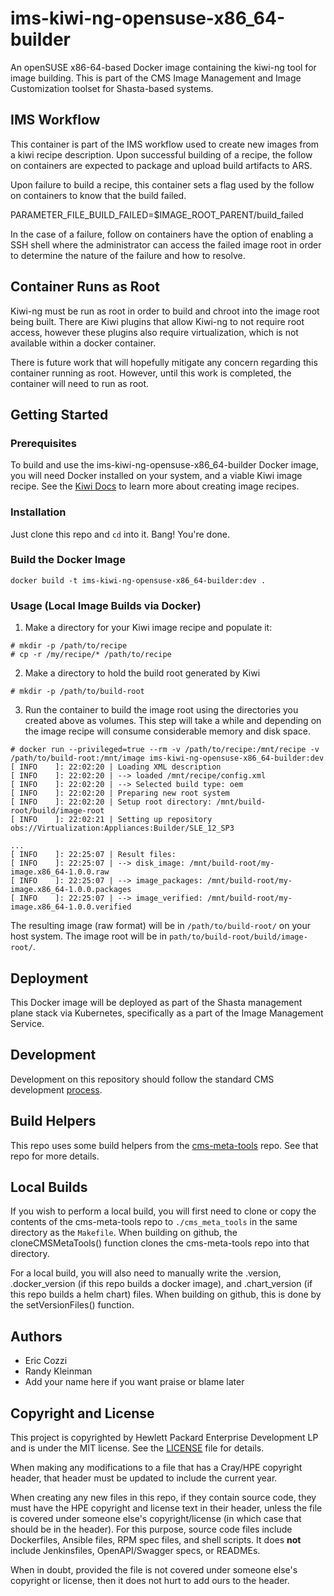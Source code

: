 # ims-kiwi-ng-opensuse-x86_64-builder
An openSUSE x86-64-based Docker image containing the kiwi-ng tool for image 
building. This is part of the CMS Image Management and Image Customization
toolset for Shasta-based systems.

## IMS Workflow

This container is part of the IMS workflow used to create new images from a kiwi
recipe description. Upon successful building of a recipe, the follow on containers
are expected to package and upload build artifacts to ARS.

Upon failure to build a recipe, this container sets a flag used by the follow on
containers to know that the build failed. 

PARAMETER_FILE_BUILD_FAILED=$IMAGE_ROOT_PARENT/build_failed

In the case of a failure, follow on containers have the option of enabling a SSH
shell where the administrator can access the failed image root in order to determine
the nature of the failure and how to resolve. 

## Container Runs as Root

Kiwi-ng must be run as root in order to build and chroot into the image root being 
built. There are Kiwi plugins that allow Kiwi-ng to not require root access, however 
these plugins also require virtualization, which is not available within a docker
container. 

There is future work that will hopefully mitigate any concern regarding this container 
running as root. However, until this work is completed, the container will need to run
as root.

## Getting Started
### Prerequisites
To build and use the ims-kiwi-ng-opensuse-x86_64-builder Docker image, you will
need Docker installed on your system, and a viable Kiwi image recipe. See the
[Kiwi Docs](https://opensource.suse.com/kiwi/) to learn more about creating
image recipes.

### Installation
Just clone this repo and `cd` into it. Bang! You're done.

### Build the Docker Image
```
docker build -t ims-kiwi-ng-opensuse-x86_64-builder:dev .
```

### Usage (Local Image Builds via Docker)
1. Make a directory for your Kiwi image recipe and populate it:
```
# mkdir -p /path/to/recipe
# cp -r /my/recipe/* /path/to/recipe
```
2. Make a directory to hold the build root generated by Kiwi
```
# mkdir -p /path/to/build-root
```
3. Run the container to build the image root using the directories you created
   above as volumes. This step will take a while and depending on the image
   recipe will consume considerable memory and disk space.
```
# docker run --privileged=true --rm -v /path/to/recipe:/mnt/recipe -v /path/to/build-root:/mnt/image ims-kiwi-ng-opensuse-x86_64-builder:dev
[ INFO    ]: 22:02:20 | Loading XML description
[ INFO    ]: 22:02:20 | --> loaded /mnt/recipe/config.xml
[ INFO    ]: 22:02:20 | --> Selected build type: oem
[ INFO    ]: 22:02:20 | Preparing new root system
[ INFO    ]: 22:02:20 | Setup root directory: /mnt/build-root/build/image-root
[ INFO    ]: 22:02:21 | Setting up repository obs://Virtualization:Appliances:Builder/SLE_12_SP3

...
[ INFO    ]: 22:25:07 | Result files:
[ INFO    ]: 22:25:07 | --> disk_image: /mnt/build-root/my-image.x86_64-1.0.0.raw
[ INFO    ]: 22:25:07 | --> image_packages: /mnt/build-root/my-image.x86_64-1.0.0.packages
[ INFO    ]: 22:25:07 | --> image_verified: /mnt/build-root/my-image.x86_64-1.0.0.verified
```
The resulting image (raw format) will be in `/path/to/build-root/` on your host
system. The image root will be in `path/to/build-root/build/image-root/`.

## Deployment
This Docker image will be deployed as part of the Shasta management plane
stack via Kubernetes, specifically as a part of the Image Management Service.

## Development
Development on this repository should follow the standard CMS development
[process](https://connect.us.cray.com/confluence/x/fFGfBQ).

## Build Helpers
This repo uses some build helpers from the 
[cms-meta-tools](https://github.com/Cray-HPE/cms-meta-tools) repo. See that repo for more details.

## Local Builds
If you wish to perform a local build, you will first need to clone or copy the contents of the
cms-meta-tools repo to `./cms_meta_tools` in the same directory as the `Makefile`. When building
on github, the cloneCMSMetaTools() function clones the cms-meta-tools repo into that directory.

For a local build, you will also need to manually write the .version, .docker_version (if this repo
builds a docker image), and .chart_version (if this repo builds a helm chart) files. When building
on github, this is done by the setVersionFiles() function.

## Authors
* Eric Cozzi
* Randy Kleinman
* Add your name here if you want praise or blame later

## Copyright and License
This project is copyrighted by Hewlett Packard Enterprise Development LP and is under the MIT
license. See the [LICENSE](LICENSE) file for details.

When making any modifications to a file that has a Cray/HPE copyright header, that header
must be updated to include the current year.

When creating any new files in this repo, if they contain source code, they must have
the HPE copyright and license text in their header, unless the file is covered under
someone else's copyright/license (in which case that should be in the header). For this
purpose, source code files include Dockerfiles, Ansible files, RPM spec files, and shell
scripts. It does **not** include Jenkinsfiles, OpenAPI/Swagger specs, or READMEs.

When in doubt, provided the file is not covered under someone else's copyright or license, then
it does not hurt to add ours to the header.
